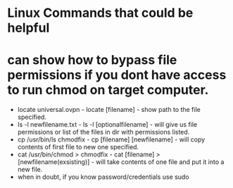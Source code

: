# Linux Commands that could be helpful

# can show how to bypass file permissions if you dont have access to run chmod on target computer.
- locate universal.ovpn  - locate [filename] - show path to the file specified.
- ls -l newfilename.txt -  ls -l [optionalfilename] - will give us file permissions or list of the files in dir with permissions listed.
- cp /usr/bin/ls chmodfix - cp [filename] [newfilename] - will copy contents of first file to new one specified.
- cat /usr/bin/chmod > chmodfix - cat [filename] > [newfilename(exsisting)] - will take contents of one file and put it into a new file.
- when in doubt, if you know password/credentials use sudo



